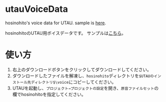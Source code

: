 # utauVoiceData
hosinohito's voice data for UTAU.
sample is [here](https://www.youtube.com/watch?v=R9rhAuGD5Ho).

hosinohitoのUTAU用ボイスデータです。
サンプルは[こちら](https://www.youtube.com/watch?v=R9rhAuGD5Ho)。

# 使い方
1. 右上のダウンロードボタンをクリックしてダウンロードしてください。
1. ダウンロードしたファイルを解凍し、`hosinohito`ディレクトリを`$UTAUのインストール先ディレクトリ$\voice`にコピーしてください。 
1. UTAUを起動し、`プロジェクト→プロジェクトの設定`を開き、`原音ファイルセット`の欄でhosinohitoを指定してください。
